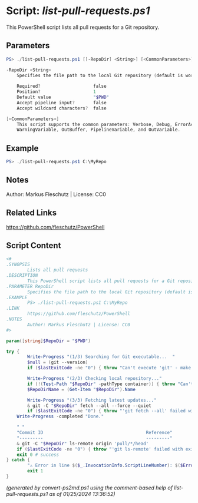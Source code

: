 Script: *list-pull-requests.ps1*
========================

This PowerShell script lists all pull requests for a Git repository.

Parameters
----------
```powershell
PS> ./list-pull-requests.ps1 [[-RepoDir] <String>] [<CommonParameters>]

-RepoDir <String>
    Specifies the file path to the local Git repository (default is working directory).
    
    Required?                    false
    Position?                    1
    Default value                "$PWD"
    Accept pipeline input?       false
    Accept wildcard characters?  false

[<CommonParameters>]
    This script supports the common parameters: Verbose, Debug, ErrorAction, ErrorVariable, WarningAction, 
    WarningVariable, OutBuffer, PipelineVariable, and OutVariable.
```

Example
-------
```powershell
PS> ./list-pull-requests.ps1 C:\MyRepo

```

Notes
-----
Author: Markus Fleschutz | License: CC0

Related Links
-------------
https://github.com/fleschutz/PowerShell

Script Content
--------------
```powershell
<#
.SYNOPSIS
        Lists all pull requests
.DESCRIPTION
        This PowerShell script lists all pull requests for a Git repository.
.PARAMETER RepoDir
        Specifies the file path to the local Git repository (default is working directory).
.EXAMPLE
        PS> ./list-pull-requests.ps1 C:\MyRepo
.LINK
        https://github.com/fleschutz/PowerShell
.NOTES
        Author: Markus Fleschutz | License: CC0
#>

param([string]$RepoDir = "$PWD")

try {
        Write-Progress "(1/3) Searching for Git executable...  "
        $null = (git --version)
        if ($lastExitCode -ne "0") { throw "Can't execute 'git' - make sure Git is installed and available" }

        Write-Progress "(2/3) Checking local repository..."
        if (!(Test-Path "$RepoDir" -pathType container)) { throw "Can't access folder: $RepoDir" }
        $RepoDirName = (Get-Item "$RepoDir").Name

        Write-Progress "(3/3) Fetching latest updates..."
        & git -C "$RepoDir" fetch --all --force --quiet
        if ($lastExitCode -ne "0") { throw "'git fetch --all' failed with exit code $lastExitCode" }
	Write-Progress -completed "Done."

	" "
	"Commit ID                                       Reference"
	"---------                                       ---------"
	& git -C "$RepoDir" ls-remote origin 'pull/*/head'
	if ($lastExitCode -ne "0") { throw "'git ls-remote' failed with exit code $lastExitCode" }
	exit 0 # success
} catch {
        "⚠️ Error in line $($_.InvocationInfo.ScriptLineNumber): $($Error[0])"
        exit 1
}
```

*(generated by convert-ps2md.ps1 using the comment-based help of list-pull-requests.ps1 as of 01/25/2024 13:36:52)*
